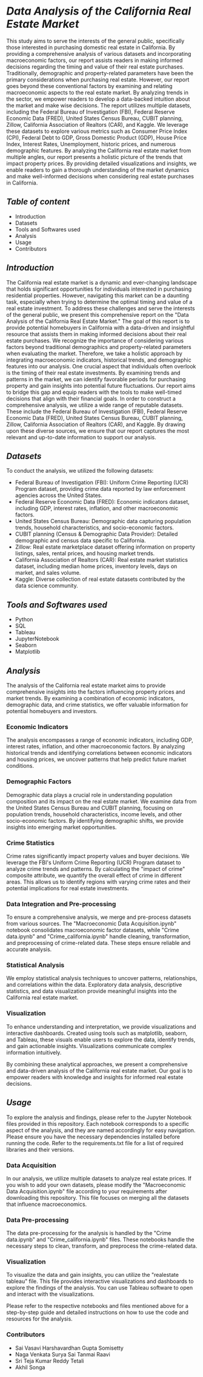 # *Data Analysis of the California Real Estate Market*

This study aims to serve the interests of the general public, specifically those interested in purchasing domestic real estate in California. By providing a comprehensive analysis of various datasets and incorporating macroeconomic factors, our report assists readers in making informed decisions regarding the timing and value of their real estate purchases. Traditionally, demographic and property-related parameters have been the primary considerations when purchasing real estate. However, our report goes beyond these conventional factors by examining and relating macroeconomic aspects to the real estate market. By analyzing trends in the sector, we empower readers to develop a data-backed intuition about the market and make wise decisions. The report utilizes multiple datasets, including the Federal Bureau of Investigation (FBI), Federal Reserve Economic Data (FRED), United States Census Bureau, CUBIT planning, Zillow, California Association of Realtors (CAR), and Kaggle. We leverage these datasets to explore various metrics such as Consumer Price Index (CPI), Federal Debt to GDP, Gross Domestic Product (GDP), House Price Index, Interest Rates, Unemployment, historic prices, and numerous demographic features. By analyzing the California real estate market from multiple angles, our report presents a holistic picture of the trends that impact property prices. By providing detailed visualizations and insights, we enable readers to gain a thorough understanding of the market dynamics and make well-informed decisions when considering real estate purchases in California. 

## *Table of content*
- Introduction
- Datasets
- Tools and Softwares used
- Analysis
- Usage
- Contributors

## *Introduction*

The California real estate market is a dynamic and ever-changing landscape that holds significant opportunities for individuals interested in purchasing residential properties. However, navigating this market can be a daunting task, especially when trying to determine the optimal timing and value of a real estate investment. To address these challenges and serve the interests of the general public, we present this comprehensive report on the "Data Analysis of the California Real Estate Market."
The goal of this report is to provide potential homebuyers in California with a data-driven and insightful resource that assists them in making informed decisions about their real estate purchases. We recognize the importance of considering various factors beyond traditional demographics and property-related parameters when evaluating the market. Therefore, we take a holistic approach by integrating macroeconomic indicators, historical trends, and demographic features into our analysis.
One crucial aspect that individuals often overlook is the timing of their real estate investments. By examining trends and patterns in the market, we can identify favorable periods for purchasing property and gain insights into potential future fluctuations. Our report aims to bridge this gap and equip readers with the tools to make well-timed decisions that align with their financial goals.
In order to construct a comprehensive analysis, we utilize a wide range of reputable datasets. These include the Federal Bureau of Investigation (FBI), Federal Reserve Economic Data (FRED), United States Census Bureau, CUBIT planning, Zillow, California Association of Realtors (CAR), and Kaggle. By drawing upon these diverse sources, we ensure that our report captures the most relevant and up-to-date information to support our analysis.
## *Datasets*
To conduct the analysis, we utilized the following datasets:
- Federal Bureau of Investigation (FBI): Uniform Crime Reporting (UCR) Program dataset, providing crime data reported by law enforcement agencies across the United States.
- Federal Reserve Economic Data (FRED): Economic indicators dataset, including GDP, interest rates, inflation, and other macroeconomic factors.
- United States Census Bureau: Demographic data capturing population trends, household characteristics, and socio-economic factors.
- CUBIT planning (Census & Demographic Data Provider): Detailed demographic and census data specific to California.
- Zillow: Real estate marketplace dataset offering information on property listings, sales, rental prices, and housing market trends.
- California Association of Realtors (CAR): Real estate market statistics dataset, including median home prices, inventory levels, days on market, and sales volume.
- Kaggle: Diverse collection of real estate datasets contributed by the data science community.





## *Tools and Softwares used*
- Python
- SQL
- Tableau
- JupyterNotebook
- Seaborn
- Matplotlib


## *Analysis*

The analysis of the California real estate market aims to provide comprehensive insights into the factors influencing property prices and market trends. By examining a combination of economic indicators, demographic data, and crime statistics, we offer valuable information for potential homebuyers and investors.

### Economic Indicators
The analysis encompasses a range of economic indicators, including GDP, interest rates, inflation, and other macroeconomic factors. By analyzing historical trends and identifying correlations between economic indicators and housing prices, we uncover patterns that help predict future market conditions.

### Demographic Factors
Demographic data plays a crucial role in understanding population composition and its impact on the real estate market. We examine data from the United States Census Bureau and CUBIT planning, focusing on population trends, household characteristics, income levels, and other socio-economic factors. By identifying demographic shifts, we provide insights into emerging market opportunities.

### Crime Statistics
Crime rates significantly impact property values and buyer decisions. We leverage the FBI's Uniform Crime Reporting (UCR) Program dataset to analyze crime trends and patterns. By calculating the "impact of crime" composite attribute, we quantify the overall effect of crime in different areas. This allows us to identify regions with varying crime rates and their potential implications for real estate investments.

### Data Integration and Pre-processing
To ensure a comprehensive analysis, we merge and pre-process datasets from various sources. The "Macroeconomic Data Acquisition.ipynb" notebook consolidates macroeconomic factor datasets, while "Crime data.ipynb" and "Crime_california.ipynb" handle cleaning, transformation, and preprocessing of crime-related data. These steps ensure reliable and accurate analysis.
### Statistical Analysis
We employ statistical analysis techniques to uncover patterns, relationships, and correlations within the data. Exploratory data analysis, descriptive statistics, and data visualization provide meaningful insights into the California real estate market. 

### Visualization
To enhance understanding and interpretation, we provide visualizations and interactive dashboards. Created using tools such as matplotlib, seaborn, and Tableau, these visuals enable users to explore the data, identify trends, and gain actionable insights. Visualizations communicate complex information intuitively.

By combining these analytical approaches, we present a comprehensive and data-driven analysis of the California real estate market. Our goal is to empower readers with knowledge and insights for informed real estate decisions.




## *Usage*
To explore the analysis and findings, please refer to the Jupyter Notebook files provided in this repository. Each notebook corresponds to a specific aspect of the analysis, and they are named accordingly for easy navigation. Please ensure you have the necessary dependencies installed before running the code. Refer to the requirements.txt file for a list of required libraries and their versions.

### Data Acquisition
In our analysis, we utilize multiple datasets to analyze real estate prices. If you wish to add your own datasets, please modify the "Macroeconomic Data Acquisition.ipynb" file according to your requirements after downloading this repository. This file focuses on merging all the datasets that influence macroeconomics.

### Data Pre-processing
The data pre-processing for the analysis is handled by the "Crime data.ipynb" and "Crime_california.ipynb" files. These notebooks handle the necessary steps to clean, transform, and preprocess the crime-related data.

### Visualization
To visualize the data and gain insights, you can utilize the "realestate tableau" file. This file provides interactive visualizations and dashboards to explore the findings of the analysis. You can use Tableau software to open and interact with the visualizations.

Please refer to the respective notebooks and files mentioned above for a step-by-step guide and detailed instructions on how to use the code and resources for the analysis.


### Contributors
- Sai Vasavi Harshavardhan Gupta Somisetty
- Naga Venkata Surya Sai Tanmai Raavi
- Sri Teja Kumar Reddy Tetali
- Akhil Songa
